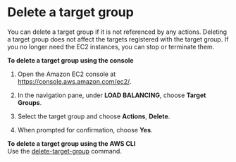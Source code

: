 # Delete a target group<a name="delete-target-group"></a>

You can delete a target group if it is not referenced by any actions\. Deleting a target group does not affect the targets registered with the target group\. If you no longer need the EC2 instances, you can stop or terminate them\.

**To delete a target group using the console**

1. Open the Amazon EC2 console at [https://console\.aws\.amazon\.com/ec2/](https://console.aws.amazon.com/ec2/)\.

1. In the navigation pane, under **LOAD BALANCING**, choose **Target Groups**\.

1. Select the target group and choose **Actions**, **Delete**\.

1. When prompted for confirmation, choose **Yes**\.

**To delete a target group using the AWS CLI**  
Use the [delete\-target\-group](https://docs.aws.amazon.com/cli/latest/reference/elbv2/delete-target-group.html) command\.
